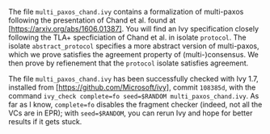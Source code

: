 The file `multi_paxos_chand.ivy` contains a formalization of multi-paxos following the presentation of Chand et al. found at  [https://arxiv.org/abs/1606.01387]. You will find an Ivy specification closely following the TLA+ specficiation of Chand et al. in isolate `protocol`. The isolate `abstract_protocol` specifies a more abstract version of multi-paxos, which we prove satisfies the agreement property of (multi-)consensus. We then prove by refienement that the `protocol` isolate satisfies agreement.

The file `multi_paxos_chand.ivy` has been successfully checked with Ivy 1.7,
installed from [https://github.com/Microsoft/ivy], commit `108385d`, with the
command `ivy_check complete=fo seed=$RANDOM multi_paxos_chand.ivy`. As far as
I know, `complete=fo` disables the fragment checker (indeed, not all the VCs
are in EPR); with `seed=$RANDOM`, you can rerun Ivy and hope for better results
if it gets stuck.

